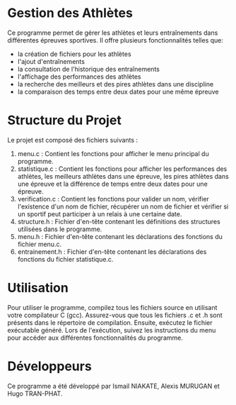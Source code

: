 # Gestion des Athlètes

Ce programme permet de gérer les athlètes et leurs entraînements dans différentes épreuves sportives. 
Il offre plusieurs fonctionnalités telles que:
  - la création de fichiers pour les athlètes
  - l'ajout d'entraînements
  - la consultation de l'historique des entraînements
  - l'affichage des performances des athlètes
  - la recherche des meilleurs et des pires athlètes dans une discipline
  - la comparaison des temps entre deux dates pour une même épreuve


# Structure du Projet
Le projet est composé des fichiers suivants :

1. menu.c : Contient les fonctions pour afficher le menu principal du programme.
2. statistique.c : Contient les fonctions pour afficher les performances des athlètes, les meilleurs athlètes dans une épreuve, les pires athlètes dans une épreuve et la différence de temps entre deux dates pour une épreuve.
3. verification.c : Contient les fonctions pour valider un nom, vérifier l'existence d'un nom de fichier, récupérer un nom de fichier et vérifier si un sportif peut participer à un relais à une certaine date.
4. structure.h : Fichier d'en-tête contenant les définitions des structures utilisées dans le programme.
5. menu.h : Fichier d'en-tête contenant les déclarations des fonctions du fichier menu.c.
6. entrainement.h : Fichier d'en-tête contenant les déclarations des fonctions du fichier statistique.c.


# Utilisation
Pour utiliser le programme, compilez tous les fichiers source en utilisant votre compilateur C (gcc). Assurez-vous que tous les fichiers .c et .h sont présents dans le répertoire de compilation. Ensuite, exécutez le fichier exécutable généré.
Lors de l'exécution, suivez les instructions du menu pour accéder aux différentes fonctionnalités du programme.


# Développeurs
Ce programme a été développé par Ismail NIAKATE, Alexis MURUGAN et Hugo TRAN-PHAT.
